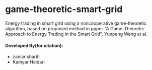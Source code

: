 # game-theoretic-smart-grid

Energy trading in smart grid using a noncooperative game-theoretic algorithm, based on proposed method 
in paper "A Game-Theoretic Approach to Energy Trading in the Smart Grid", Yunpeng Wang et al.

#### Developed By(for citation):
* zaniar sharifi
* Kamyar Heidari